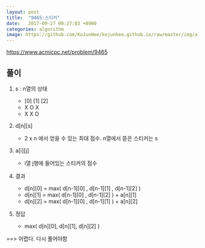 ```yaml
---
layout: post
title:  "9465:스티커"
date:   2017-09-27 00:27:03 +0900
categories: algorithm
image: https://github.com/KoJunHee/kojunhee.github.io/raw/master/img/algorithm.png
---
```



<https://www.acmicpc.net/problem/9465>

## 풀이

1. s : n열의 상태 
	* [0]      [1]      [2]
	* X        O        X
	* X        X        O

2. d[n][s] 
	
	* 2 x n 에서 얻을 수 있는 최대 점수. n열에서 뜯은 스티커는 s

3. a[i][j]

	* i열 j행에 들어있는 스티커의 점수

4. 결과
	* d[n][0] =  max( d[n-1][0] , d[n-1][1] , d[n-1][2] )
	* d[n][1] =  max( d[n-1][0] , d[n-1][2] ) + a[n][1]
	* d[n][2] =  max( d[n-1][0] , d[n-1][1] ) + a[n][2]

5. 정답
	* max( d[n][0], d[n][1], d[n][2] )



==> 어렵다. 다시 풀어야함